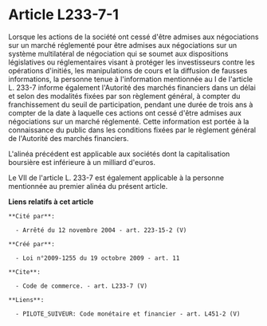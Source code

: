 # Article L233-7-1

Lorsque les actions de la société ont cessé d'être admises aux négociations sur un marché réglementé pour être admises aux
négociations sur un système multilatéral de négociation qui se soumet aux dispositions législatives ou réglementaires visant
à protéger les investisseurs contre les opérations d'initiés, les manipulations de cours et la diffusion de fausses
informations, la personne tenue à l'information mentionnée au I de l'article L. 233-7 informe également l'Autorité des
marchés financiers dans un délai et selon des modalités fixées par son règlement général, à compter du franchissement du
seuil de participation, pendant une durée de trois ans à compter de la date à laquelle ces actions ont cessé d'être admises
aux négociations sur un marché réglementé. Cette information est portée à la connaissance du public dans les conditions
fixées par le règlement général de l'Autorité des marchés financiers.

L'alinéa précédent est applicable aux sociétés dont la capitalisation boursière est inférieure à un milliard d'euros. 

Le VII de l'article L. 233-7 est également applicable à la personne mentionnée au premier alinéa du présent article.

**Liens relatifs à cet article**

	**Cité par**:

	  - Arrêté du 12 novembre 2004 - art. 223-15-2 (V)

	**Créé par**:

	  - Loi n°2009-1255 du 19 octobre 2009 - art. 11

	**Cite**:

	  - Code de commerce. - art. L233-7 (V)

	**Liens**:

	  - PILOTE_SUIVEUR: Code monétaire et financier - art. L451-2 (V)
